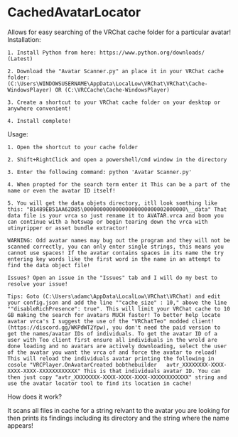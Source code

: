 # CachedAvatarLocator
Allows for easy searching of the VRChat cache folder for a particular avatar!
Installation:

	1. Install Python from here: https://www.python.org/downloads/ (Latest)
	
	2. Download the "Avatar Scanner.py" an place it in your VRChat cache folder: (C:\Users\WINDOWSUSERNAME\AppData\LocalLow\VRChat\VRChat\Cache-WindowsPlayer) OR (C:\VRCCache\Cache-WindowsPlayer)
	
	3. Create a shortcut to your VRChat cache folder on your desktop or anywhere convenient!
	
	4. Install complete!
	
Usage:

	1. Open the shortcut to your cache folder
	
	2. Shift+RightClick and open a powershell/cmd window in the directory
	
	3. Enter the following command: python 'Avatar Scanner.py'
	
	4. When propted for the search term enter it This can be a part of the name or even the avatar ID itself!
	
	5. You will get the data objets directory, itll look somthing like this: "B1489EB51AA62D85\00000000000000000000000002000000\__data" That data file is your vrca so just rename it to AVATAR.vrca and boom you can continue with a hotswap or begin tearing down the vrca with utinyripper or asset bundle extractor!
		
	WARNING: Odd avatar names may bug out the program and they will not be scanned correctly, you can only enter single strings, this means you cannot use spaces! If the avatar contains spaces in its name the try entering key words like the first word in the name in an attempt to find the data object file!
	 
	Issues? Open an issue in the "Issues" tab and I will do my best to resolve your issue!
	
	Tips: Goto (C:\Users\adamc\AppData\LocalLow\VRChat\VRChat) and edit your config.json and add the line ""cache_size" : 10," above the line ""disableRichPresence": true". This will limit your VRChat cache to 10 GB making the search for avatars MUCH faster! To better help locate avatar vrca's I suggest the use of the "VRChatTeo" modded client! (https://discord.gg/WKPdWT2Ypw), you don't need the paid version to get the names/avatar IDs of individuals. To get the avatar ID of a user with Teo client first ensure all individuals in the wrold are done loading and no avatars are actively downloading, select the user of the avatar you want the vrca of and force the avatar to reload! This will reload the individuals avatar printing the following in cosole "VRCPlayer.OnAvatarCreated bobthebuilder   avtr_XXXXXXXX-XXXX-XXXX-XXXX-XXXXXXXXXXXX" This is that individuals avatar ID. You can then just copy "avtr_XXXXXXXX-XXXX-XXXX-XXXX-XXXXXXXXXXXX" string and use the avatar locator tool to find its location in cache!
How does it work?

It scans all files in cache for a string relvant to the avatar you are looking for then prints its findings including its directory and the string where the name appears!